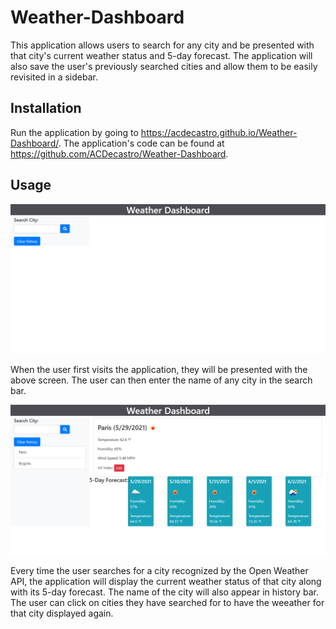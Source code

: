 # Weather-Dashboard

This application allows users to search for any city and be presented with that city's current weather status and 5-day forecast. The application will also save the user's previously searched cities and allow them to be easily revisited in a sidebar.

## Installation

Run the application by going to https://acdecastro.github.io/Weather-Dashboard/.
The application's code can be found at https://github.com/ACDecastro/Weather-Dashboard.

## Usage

![Start](./images/starting.png)

When the user first visits the application, they will be presented with the above screen. The user can then enter the name of any city in the search bar.

![5 Day Forecast](./images/forecast.png)

Every time the user searches for a city recognized by the Open Weather API, the application will display the current weather status of that city along with its 5-day forecast. The name of the city will also appear in history bar. The user can click on cities they have searched for to have the weeather for that city displayed again.
